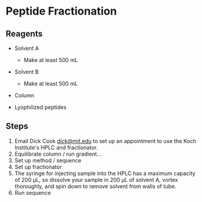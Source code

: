 # Peptide Fractionation



## Reagents

* Solvent A
    * Make at least 500 mL

* Solvent B
    * Make at least 500 mL

* Column

* Lyophilized peptides

## Steps

1. Email Dick Cook <dick@mit.edu> to set up an appointment to use the Koch
   Institute's HPLC and fractionator.
2. Equilibrate column / run gradient...
2. Set up method / sequence
2. Set up fractionator
2. The syringe for injecting sample into the HPLC has a maximum capacity of 200
   μL, so dissolve your sample in 200 μL of solvent A, vortex thoroughly,
   and spin down to remove solvent from walls of tube.
2. Run sequence
